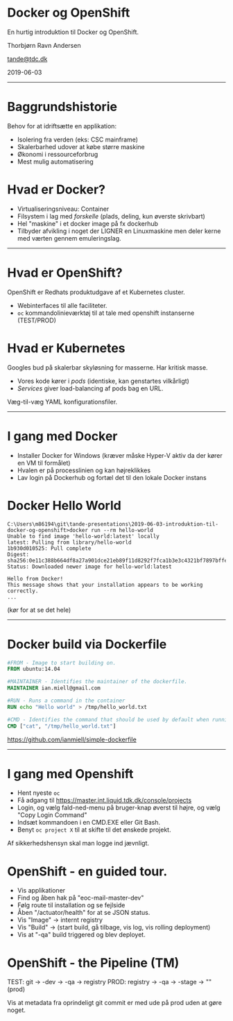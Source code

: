 [//]: # (use pandoc to convert to presentation - https://pandoc.org/MANUAL.html#pandocs-markdown)

# Docker og OpenShift

En hurtig introduktion til Docker og OpenShift.

Thorbjørn Ravn Andersen

<tande@tdc.dk>

2019-06-03

---

# Baggrundshistorie

Behov for at idriftsætte en applikation:

* Isolering fra verden (eks: CSC mainframe)
* Skalerbarhed udover at købe større maskine
* Økonomi i ressourceforbrug
* Mest mulig automatisering




# Hvad er Docker?

* Virtualiseringsniveau:  Container 
* Filsystem i lag med _forskelle_ (plads, deling, kun øverste skrivbart)
* Hel "maskine" i et docker image på fx dockerhub
* Tilbyder afvikling i noget der LIGNER en Linuxmaskine men deler kerne med værten gennem emuleringslag.

---

# Hvad er OpenShift?

OpenShift er Redhats produktudgave af et Kubernetes cluster.  
* Webinterfaces til alle faciliteter.
* `oc` kommandolinieværktøj til at tale med openshift instanserne (TEST/PROD)


# Hvad er Kubernetes

Googles bud på skalerbar skyløsning for masserne.  Har kritisk masse.

* Vores kode kører i _pods_ (identiske, kan genstartes vilkårligt)
* _Services_ giver load-balancing af pods bag en URL.
 


Væg-til-væg YAML konfigurationsfiler.

---



# I gang med Docker

* Installer Docker for Windows (kræver måske Hyper-V aktiv da der kører en VM til formålet)
* Hvalen er på processlinien og kan højreklikkes
* Lav login på Dockerhub og fortæl det til den lokale Docker instans

# Docker Hello World

```dosbatch
C:\Users\m86194\git\tande-presentations\2019-06-03-introduktion-til-docker-og-openshift>docker run --rm hello-world
Unable to find image 'hello-world:latest' locally
latest: Pulling from library/hello-world
1b930d010525: Pull complete
Digest: sha256:0e11c388b664df8a27a901dce21eb89f11d8292f7fca1b3e3c4321bf7897bffe
Status: Downloaded newer image for hello-world:latest

Hello from Docker!
This message shows that your installation appears to be working correctly.
...
```

(kør for at se det hele)

---

# Docker build via Dockerfile

```Dockerfile
#FROM - Image to start building on.
FROM ubuntu:14.04

#MAINTAINER - Identifies the maintainer of the dockerfile.
MAINTAINER ian.miell@gmail.com

#RUN - Runs a command in the container
RUN echo "Hello world" > /tmp/hello_world.txt

#CMD - Identifies the command that should be used by default when running the image as a container.
CMD ["cat", "/tmp/hello_world.txt"]
```

<https://github.com/ianmiell/simple-dockerfile>

---

# I gang med Openshift

* Hent nyeste `oc`
* Få adgang til <https://master.int.liquid.tdk.dk/console/projects>
* Login, og vælg fald-ned-menu på bruger-knap øverst til højre, og vælg "Copy Login Command"
* Indsæt kommandoen i en CMD.EXE eller Git Bash.
* Benyt `oc project X` til at skifte til det ønskede projekt.

Af sikkerhedshensyn skal man logge ind jævnligt.


# OpenShift - en guided tour.

* Vis applikationer
* Find og åben hak på "eoc-mail-master-dev"
* Følg route til installation og se fejlside
* Åben "/actuator/health" for at se JSON status.
* Vis "Image" -> internt registry
* Vis "Build" -> (start build, gå tilbage, vis log, vis rolling deployment)
* Vis at "-qa" build triggered og blev deployet.

# OpenShift - the Pipeline (TM)

TEST:  git -> -dev -> -qa -> registry
PROD: registry -> -qa -> -stage -> "" (prod)

Vis at metadata fra oprindeligt git commit er med ude på prod uden at gøre noget.


